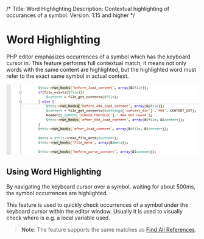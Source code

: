 /*
Title: Word Highlighting
Description: Contextual highlighting of occurances of a symbol.
Version: 1.15 and higher
*/

# Word Highlighting

PHP editor emphasizes occurrences of a symbol which has the keyboard cursor in. This feature performs full contextual match, it means not only words with the same content are highlighted, but the highlighted word must refer to the exact same symbol in actual context.

![Word Highlighting](imgs/word-highlight.png)

## Using Word Highlighting

By navigating the keyboard cursor over a symbol, waiting for about 500ms, the symbol occurrences are highlighted.

This feature is used to quickly check occurrences of a symbol under the keyboard cursor within the editor window. Usually it is used to visually check where is e.g. a local variable used.

> **Note**: The feature supports the same matches as [Find All References](/navigation/shift-f12-findallref).